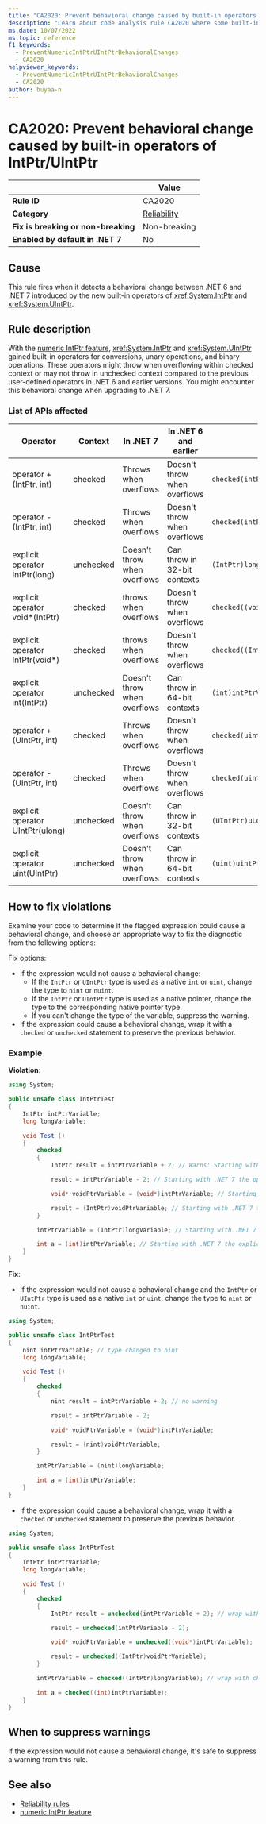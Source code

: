 ```yaml
---
title: "CA2020: Prevent behavioral change caused by built-in operators of IntPtr/UIntPtr"
description: "Learn about code analysis rule CA2020 where some built-in operators behave differently than the previous user-defined operators."
ms.date: 10/07/2022
ms.topic: reference
f1_keywords:
  - PreventNumericIntPtrUIntPtrBehavioralChanges
  - CA2020
helpviewer_keywords:
  - PreventNumericIntPtrUIntPtrBehavioralChanges
  - CA2020
author: buyaa-n
---
```

# CA2020: Prevent behavioral change caused by built-in operators of IntPtr/UIntPtr

|                                     | Value                                  |
| ----------------------------------- | -------------------------------------- |
| **Rule ID**                         | CA2020                                 |
| **Category**                        | [Reliability](reliability-warnings.md) |
| **Fix is breaking or non-breaking** | Non-breaking                           |
| **Enabled by default in .NET 7**    | No                                     |

## Cause

This rule fires when it detects a behavioral change between .NET 6 and .NET 7 introduced by the new built-in operators of <xref:System.IntPtr> and <xref:System.UIntPtr>.

## Rule description

With the [numeric IntPtr feature](https://github.com/dotnet/csharplang/blob/main/proposals/csharp-11.0/numeric-intptr.md), <xref:System.IntPtr> and <xref:System.UIntPtr> gained built-in operators for conversions, unary operations, and binary operations. These operators might throw when overflowing within checked context or may not throw in unchecked context compared to the previous user-defined operators in .NET 6 and earlier versions. You might encounter this behavioral change when upgrading to .NET 7.

### List of APIs affected

| Operator                         | Context   | In .NET 7                    | In .NET 6 and earlier        | Example                             |
| -------------------------------- | --------- | ---------------------------- | ---------------------------- | ----------------------------------- |
| operator +(IntPtr, int)          | checked   | Throws when overflows        | Doesn't throw when overflows | `checked(intPtrVariable + 2);`      |
| operator -(IntPtr, int)          | checked   | Throws when overflows        | Doesn't throw when overflows | `checked(intPtrVariable - 2);`      |
| explicit operator IntPtr(long)   | unchecked | Doesn't throw when overflows | Can throw in 32-bit contexts | `(IntPtr)longVariable;`             |
| explicit operator void\*(IntPtr) | checked   | throws when overflows        | Doesn't throw when overflows | `checked((void*)intPtrVariable);`   |
| explicit operator IntPtr(void\*) | checked   | throws when overflows        | Doesn't throw when overflows | `checked((IntPtr)voidPtrVariable);` |
| explicit operator int(IntPtr)    | unchecked | Doesn't throw when overflows | Can throw in 64-bit contexts | `(int)intPtrVariable;`              |
| operator +(UIntPtr, int)         | checked   | Throws when overflows        | Doesn't throw when overflows | `checked(uintPtrVariable + 2);`     |
| operator -(UIntPtr, int)         | checked   | Throws when overflows        | Doesn't throw when overflows | `checked(uintPtrVariable - 2);`     |
| explicit operator UIntPtr(ulong) | unchecked | Doesn't throw when overflows | Can throw in 32-bit contexts | `(UIntPtr)uLongVariable`            |
| explicit operator uint(UIntPtr)  | unchecked | Doesn't throw when overflows | Can throw in 64-bit contexts | `(uint)uintPtrVariable`             |

## How to fix violations

Examine your code to determine if the flagged expression could cause a behavioral change, and choose an appropriate way to fix the diagnostic from the following options:

Fix options:

- If the expression would not cause a behavioral change:
  - If the `IntPtr` or `UIntPtr` type is used as a native `int` or `uint`, change the type to `nint` or `nuint`.
  - If the `IntPtr` or `UIntPtr` type is used as a native pointer, change the type to the corresponding native pointer type.
  - If you can't change the type of the variable, suppress the warning.
- If the expression could cause a behavioral change, wrap it with a `checked` or `unchecked` statement to preserve the previous behavior.

### Example

**Violation**:

```csharp
using System;

public unsafe class IntPtrTest
{
    IntPtr intPtrVariable;
    long longVariable;

    void Test ()
    {
        checked
        {
            IntPtr result = intPtrVariable + 2; // Warns: Starting with .NET 7 the operator '+' will throw when overflowing in a checked context. Wrap the expression with an 'unchecked' statement to restore the .NET 6 behavior.

            result = intPtrVariable - 2; // Starting with .NET 7 the operator '-' will throw when overflowing in a checked context. Wrap the expression with an 'unchecked' statement to restore the .NET 6 behavior.

            void* voidPtrVariable = (void*)intPtrVariable; // Starting with .NET 7 the explicit conversion '(void*)IntPtr' will throw when overflowing in a checked context. Wrap the expression with an 'unchecked' statement to restore the .NET 6 behavior.

            result = (IntPtr)voidPtrVariable; // Starting with .NET 7 the explicit conversion '(IntPtr)void*' will throw when overflowing in a checked context. Wrap the expression with an 'unchecked' statement to restore the .NET 6 behavior.
        }

        intPtrVariable = (IntPtr)longVariable; // Starting with .NET 7 the explicit conversion '(IntPtr)Int64' will not throw when overflowing in an unchecked context. Wrap the expression with a 'checked' statement to restore the .NET 6 behavior.

        int a = (int)intPtrVariable; // Starting with .NET 7 the explicit conversion '(Int32)IntPtr' will not throw when overflowing in an unchecked context. Wrap the expression with a 'checked' statement to restore the .NET 6 behavior.
    }
}
```

**Fix**:

- If the expression would not cause a behavioral change and the `IntPtr` or `UIntPtr` type is used as a native `int` or `uint`, change the type to `nint` or `nuint`.

```csharp
using System;

public unsafe class IntPtrTest
{
    nint intPtrVariable; // type changed to nint
    long longVariable;

    void Test ()
    {
        checked
        {
            nint result = intPtrVariable + 2; // no warning

            result = intPtrVariable - 2;

            void* voidPtrVariable = (void*)intPtrVariable;

            result = (nint)voidPtrVariable;
        }

        intPtrVariable = (nint)longVariable;

        int a = (int)intPtrVariable;
    }
}
```

- If the expression could cause a behavioral change, wrap it with a `checked` or `unchecked` statement to preserve the previous behavior.

```csharp
using System;

public unsafe class IntPtrTest
{
    IntPtr intPtrVariable;
    long longVariable;

    void Test ()
    {
        checked
        {
            IntPtr result = unchecked(intPtrVariable + 2); // wrap with unchecked

            result = unchecked(intPtrVariable - 2);

            void* voidPtrVariable = unchecked((void*)intPtrVariable);

            result = unchecked((IntPtr)voidPtrVariable);
        }

        intPtrVariable = checked((IntPtr)longVariable); // wrap with checked

        int a = checked((int)intPtrVariable);
    }
}
```

## When to suppress warnings

If the expression would not cause a behavioral change, it's safe to suppress a warning from this rule.

## See also

- [Reliability rules](reliability-warnings.md)
- [numeric IntPtr feature](https://github.com/dotnet/csharplang/blob/main/proposals/csharp-11.0/numeric-intptr.md)
